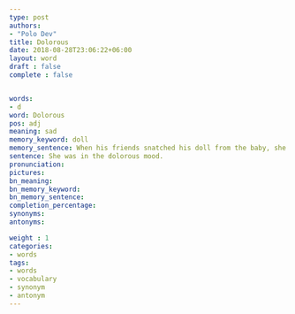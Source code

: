 ```yaml
---
type: post
authors:
- "Polo Dev"
title: Dolorous
date: 2018-08-28T23:06:22+06:00
layout: word
draft : false
complete : false


words:
- d
word: Dolorous
pos: adj
meaning: sad
memory_keyword: doll
memory_sentence: When his friends snatched his doll from the baby, she became very sad.
sentence: She was in the dolorous mood.
pronunciation:
pictures:
bn_meaning:
bn_memory_keyword:
bn_memory_sentence:
completion_percentage:
synonyms:
antonyms:

weight : 1
categories:
- words
tags:
- words
- vocabulary
- synonym
- antonym
---
```

